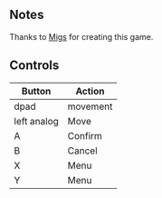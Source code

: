 ## Notes
Thanks to [Migs](https://gamejolt.com/@Migs) for creating this game.

## Controls

|Button|Action|
|--|--|
|dpad|movement|
|left analog|Move|
|A| Confirm|
|B| Cancel|
|X| Menu|
|Y| Menu|